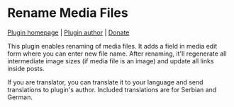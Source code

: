 Rename Media Files
==================

[Plugin homepage](http://blog.milandinic.com/wordpress/plugins/rename-media-files/) | [Plugin author](http://blog.milandinic.com/) | [Donate](http://blog.milandinic.com/donate/)

This plugin enables renaming of media files. It adds a field in media edit form where you can enter new file name. After renaming, it'll regenerate all intermediate image sizes (if media file is an image) and update all links inside posts.

If you are translator, you can translate it to your language and send translations to plugin's author. Included translations are for Serbian and German.

